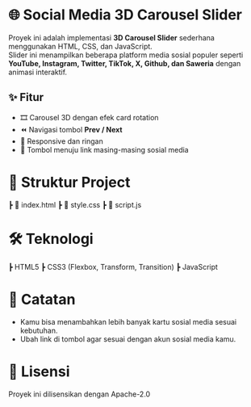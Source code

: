 # 🌐 Social Media 3D Carousel Slider

Proyek ini adalah implementasi **3D Carousel Slider** sederhana menggunakan HTML, CSS, dan JavaScript.  
Slider ini menampilkan beberapa platform media sosial populer seperti **YouTube, Instagram, Twitter, TikTok, X, Github, dan Saweria** dengan animasi interaktif.

## ✨ Fitur
- 🎞️ Carousel 3D dengan efek card rotation  
- ⏪ Navigasi tombol **Prev / Next**  
- 📱 Responsive dan ringan  
- 🔗 Tombol menuju link masing-masing sosial media  

# 📂 Struktur Project
 ┣ 📜 index.html
 ┣ 📜 style.css
 ┣ 📜 script.js

# 🛠️ Teknologi
 ┣ HTML5
 ┣ CSS3 (Flexbox, Transform, Transition)
 ┣ JavaScript

# 📌 Catatan
 * Kamu bisa menambahkan lebih banyak kartu sosial media sesuai kebutuhan.
 * Ubah link di tombol agar sesuai dengan akun sosial media kamu.

# 📄 Lisensi

Proyek ini dilisensikan dengan Apache-2.0
